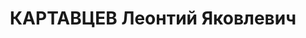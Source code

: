 ---
title: КАРТАВЦЕВ Леонтий Яковлевич
description: 'Род. в 1902, Красноярский кр., Березовский р-н, с. Скрипачи, русский,
  обр.: начальное. Проживал: Северо-Казахстанская обл., Булаевский р-н, с. Узункульский.
  Жестянщик, Борьба колхоз.

  Арестован Булаевский РО МГБ. 19.09.1951. Обв. по ст. 58-10 УК РСФСР. Приговор: Судебная
  коллегия СК облсуда, 12.10.1951 – 10 лет ИТЛ.

  Реабилитирован президиумом ВС КССР 22.08.1989 за отсутствием состава преступления'
---